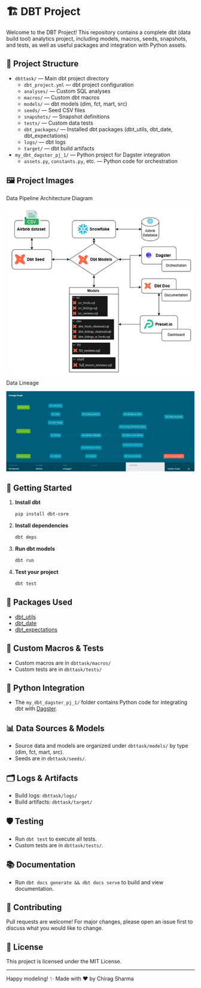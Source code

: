 # 🏗️ DBT Project

Welcome to the DBT Project! This repository contains a complete dbt (data build tool) analytics project, including models, macros, seeds, snapshots, and tests, as well as useful packages and integration with Python assets.

## 📁 Project Structure

- `dbttask/` — Main dbt project directory
  - `dbt_project.yml` — dbt project configuration
  - `analyses/` — Custom SQL analyses
  - `macros/` — Custom dbt macros
  - `models/` — dbt models (dim, fct, mart, src)
  - `seeds/` — Seed CSV files
  - `snapshots/` — Snapshot definitions
  - `tests/` — Custom data tests
  - `dbt_packages/` — Installed dbt packages (dbt_utils, dbt_date, dbt_expectations)
  - `logs/` — dbt logs
  - `target/` — dbt build artifacts
- `my_dbt_dagster_pj_1/` — Python project for Dagster integration
  - `assets.py`, `constants.py`, etc. — Python code for orchestration

## 🖼️ Project Images

Data Pipeline Architecture Diagram

![Data Pipeline Architecture Diagram](./dbt_pj_img/Data%20Pipeline%20Architecture%20Diagram.png)

Data Lineage

![Data Lineage](./dbt_pj_img/dbt%20doc%2021%20full%20linage%20graph.png)
## 🚀 Getting Started

1. **Install dbt**
   ```sh
   pip install dbt-core
   ```
2. **Install dependencies**
   ```sh
   dbt deps
   ```
3. **Run dbt models**
   ```sh
   dbt run
   ```
4. **Test your project**
   ```sh
   dbt test
   ```

## 🧩 Packages Used
- [dbt_utils](https://hub.getdbt.com/dbt-labs/dbt_utils/latest/)
- [dbt_date](https://hub.getdbt.com/calogica/dbt_date/latest/)
- [dbt_expectations](https://hub.getdbt.com/calogica/dbt_expectations/latest/)

## 📝 Custom Macros & Tests
- Custom macros are in `dbttask/macros/`
- Custom tests are in `dbttask/tests/`

## 🐍 Python Integration
- The `my_dbt_dagster_pj_1/` folder contains Python code for integrating dbt with [Dagster](https://dagster.io/).

## 📊 Data Sources & Models
- Source data and models are organized under `dbttask/models/` by type (dim, fct, mart, src).
- Seeds are in `dbttask/seeds/`.

## 🗂️ Logs & Artifacts
- Build logs: `dbttask/logs/`
- Build artifacts: `dbttask/target/`

## 🛡️ Testing
- Run `dbt test` to execute all tests.
- Custom tests are in `dbttask/tests/`.

## 📚 Documentation
- Run `dbt docs generate && dbt docs serve` to build and view documentation.

## 🤝 Contributing
Pull requests are welcome! For major changes, please open an issue first to discuss what you would like to change.

## 📄 License
This project is licensed under the MIT License.

---

Happy modeling! ✨
Made with ❤️ by Chirag Sharma
